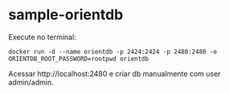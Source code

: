 # sample-orientdb

Execute no terminal:

` docker run -d --name orientdb -p 2424:2424 -p 2480:2480 -e ORIENTDB_ROOT_PASSWORD=rootpwd orientdb `

Acessar http://localhost:2480 e criar db manualmente com user admin/admin.
